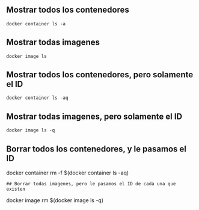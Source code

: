 ## Mostrar todos los contenedores
```
docker container ls -a
```
## Mostrar todas imagenes
```
docker image ls
```
## Mostrar todos los contenedores, pero solamente el ID
```
docker container ls -aq
```
## Mostrar todas imagenes, pero solamente el ID
```
docker image ls -q
```
## Borrar todos los contenedores, y le pasamos el ID
docker container rm -f $(docker container ls -aq)
```
## Borrar todas imagenes, pero le pasamos el ID de cada una que existen
```
docker image rm $(docker image ls -q)
```
